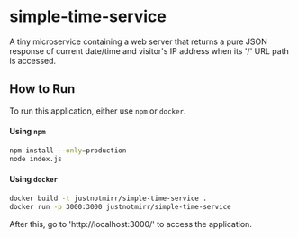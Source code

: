 # simple-time-service

A tiny microservice containing a web server that returns a pure JSON response of current date/time and visitor's IP address when its '/' URL path is accessed.

## How to Run

To run this application, either use `npm` or `docker`.

#### Using `npm`

```bash
npm install --only=production
node index.js
```

#### Using `docker`

```bash
docker build -t justnotmirr/simple-time-service .
docker run -p 3000:3000 justnotmirr/simple-time-service
```

After this, go to 'http://localhost:3000/' to access the application.